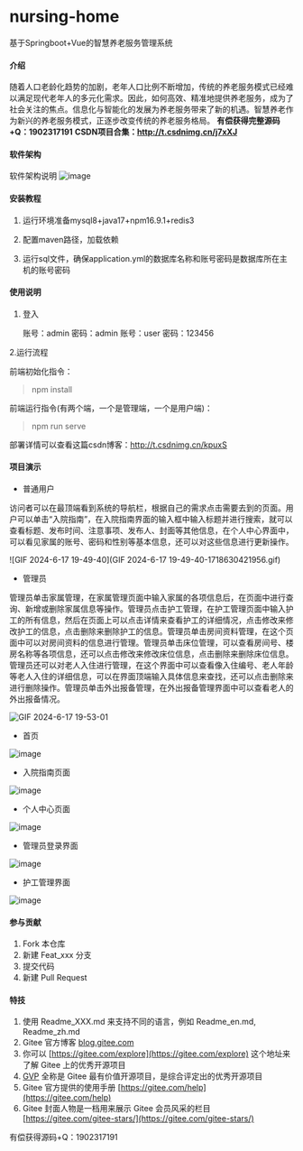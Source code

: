 # nursing-home
基于Springboot+Vue的智慧养老服务管理系统

#### 介绍
随着人口老龄化趋势的加剧，老年人口比例不断增加，传统的养老服务模式已经难以满足现代老年人的多元化需求。因此，如何高效、精准地提供养老服务，成为了社会关注的焦点。信息化与智能化的发展为养老服务带来了新的机遇。智慧养老作为新兴的养老服务模式，正逐步改变传统的养老服务格局。
**有偿获得完整源码+Q：1902317191**
**CSDN项目合集：http://t.csdnimg.cn/j7xXJ**

#### 软件架构
软件架构说明
![image](https://github.com/luooin/nursing-home/assets/85004172/0c85cc0e-2b22-4f70-ad5f-c50667acd3a2)



#### 安装教程

1. 运行环境准备mysql8+java17+npm16.9.1+redis3

2. 配置maven路径，加载依赖

3. 运行sql文件，确保application.yml的数据库名称和账号密码是数据库所在主机的账号密码

#### 使用说明

1. 登入

   账号：admin	密码：admin
   账号：user	密码：123456

2.运行流程

前端初始化指令：
> npm install

前端运行指令(有两个端，一个是管理端，一个是用户端)：
> npm run serve

部署详情可以查看这篇csdn博客：http://t.csdnimg.cn/kpuxS

#### 项目演示

+ 普通用户

访问者可以在最顶端看到系统的导航栏，根据自己的需求点击需要去到的页面。用户可以单击“入院指南”，在入院指南界面的输入框中输入标题并进行搜索，就可以查看标题、发布时间、注意事项、发布人、封面等其他信息，在个人中心界面中，可以看见家属的账号、密码和性别等基本信息，还可以对这些信息进行更新操作。

![GIF 2024-6-17 19-49-40](GIF 2024-6-17 19-49-40-1718630421956.gif)


+ 管理员

管理员单击家属管理，在家属管理页面中输入家属的各项信息后，在页面中进行查询、新增或删除家属信息等操作。管理员点击护工管理，在护工管理页面中输入护工的所有信息，然后在页面上可以点击详情来查看护工的详细情况，点击修改来修改护工的信息，点击删除来删除护工的信息。管理员单击房间资料管理，在这个页面中可以对房间资料的信息进行管理。管理员单击床位管理，可以查看房间号、楼房名称等各项信息，还可以点击修改来修改床位信息，点击删除来删除床位信息。管理员还可以对老人入住进行管理，在这个界面中可以查看像入住编号、老人年龄等老人入住的详细信息，可以在界面顶端输入具体信息来查找，还可以点击删除来进行删除操作。管理员单击外出报备管理，在外出报备管理界面中可以查看老人的外出报备情况。

![GIF 2024-6-17 19-53-01](https://github.com/luooin/nursing-home/assets/85004172/385d167e-a4d4-4c9d-908d-1d41cbb35e65)


+ 首页

![image](https://github.com/luooin/nursing-home/assets/85004172/96c278d3-fd40-45ea-b336-04f4d28c9080)

+ 入院指南页面

![image](https://github.com/luooin/nursing-home/assets/85004172/fdbda507-3498-465c-8973-5b9ea36617e2)

+ 个人中心页面

![image](https://github.com/luooin/nursing-home/assets/85004172/7b603c45-61af-4718-8e96-72f87b249499)


+ 管理员登录界面

![image](https://github.com/luooin/nursing-home/assets/85004172/f6f654d3-f519-4095-a2b0-a1fdcd228ff4)

+ 护工管理界面

![image](https://github.com/luooin/nursing-home/assets/85004172/7b8625e9-8359-43c7-ae0b-529ab44563e7)


#### 参与贡献

1.  Fork 本仓库
2.  新建 Feat_xxx 分支
3.  提交代码
4.  新建 Pull Request


#### 特技

1.  使用 Readme\_XXX.md 来支持不同的语言，例如 Readme\_en.md, Readme\_zh.md
2.  Gitee 官方博客 [blog.gitee.com](https://blog.gitee.com)
3.  你可以 [https://gitee.com/explore](https://gitee.com/explore) 这个地址来了解 Gitee 上的优秀开源项目
4.  [GVP](https://gitee.com/gvp) 全称是 Gitee 最有价值开源项目，是综合评定出的优秀开源项目
5.  Gitee 官方提供的使用手册 [https://gitee.com/help](https://gitee.com/help)
6.  Gitee 封面人物是一档用来展示 Gitee 会员风采的栏目 [https://gitee.com/gitee-stars/](https://gitee.com/gitee-stars/)

有偿获得源码+Q：1902317191


